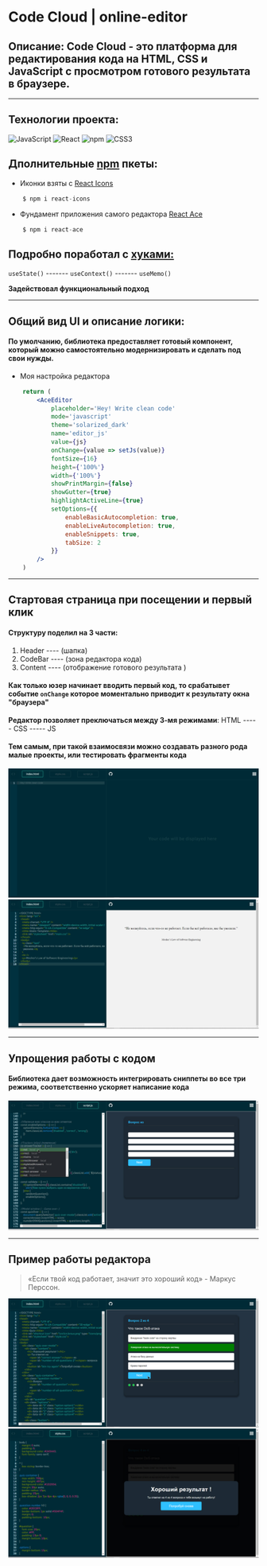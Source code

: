 # Code Cloud | online-editor
## Описание: Code Cloud - это платформа для редактирования кода на HTML, CSS и JavaScript с просмотром готового результата в браузере.
___
## Технологии проекта:
![JavaScript](https://img.shields.io/badge/-JavaScript-090909?style=for-the-badge&logo=JavaScript)
![React](https://img.shields.io/badge/-React-090909?style=for-the-badge&logo=React)
![npm](https://img.shields.io/badge/-npm-090909?style=for-the-badge&logo=npm)
![CSS3](https://img.shields.io/badge/-CSS3-090909?style=for-the-badge&logo=Css3)
## Дполнительные [npm](https://www.npmjs.com/) пкеты:
- Иконки взяты с [React Icons](https://react-icons.github.io/react-icons/)
```javascript
    $ npm i react-icons
```
- Фундамент приложения самого редактора [React Ace](https://www.npmjs.com/package/react-ace)
```javascript
    $ npm i react-ace
```

## Подробно поработал с [хуками:](https://ru.reactjs.org/docs/hooks-intro.html)
`useState()` ------- `useContext()` ------- `useMemo()`

**Задействовал функциональный подход**
___
## Общий вид UI и описание логики:
#### По умолчанию, библиотека предоставляет готовый компонент, который можно самостоятельно модернизировать и сделать под свои нужды.
+ Моя настройка редактора
```jsx
    return (
        <AceEditor
            placeholder='Hey! Write clean code'
            mode='javascript'
            theme='solarized_dark'
            name='editor_js'
            value={js}
            onChange={value => setJs(value)}
            fontSize={16}
            height={'100%'}
            width={'100%'}
            showPrintMargin={false}
            showGutter={true}
            highlightActiveLine={true}
            setOptions={{
                enableBasicAutocompletion: true,
                enableLiveAutocompletion: true,
                enableSnippets: true,
                tabSize: 2
            }}
        />
    )
```
___
## Стартовая страница при посещении и первый клик
#### Структуру поделил на 3 части:
1. Header ---- (шапка)
2. CodeBar ---- (зона редактора кода)
3. Content ---- (отображение готового результата )
   
#### Как только юзер начинает вводить первый код, то срабатывет событие `onChange` которое моментально приводит к результату окна "браузера"
**Редактор позволяет преключаться между 3-мя режимами**:
HTML ----- CSS ----- JS
#### Тем самым, при такой взаимосвязи можно создавать разного рода малые проекты, или тестировать фрагменты кода
![start](./code-editor/public/icon/start_1.jpg)
![click](./code-editor/public/icon/one_click_2.jpg)
___
## Упрощения работы с кодом
#### Библиотека дает возможность интегрировать сниппеты во все три режима, соответственно ускоряет написание кода
![snippents](./code-editor/public/icon/snippents_3.jpg)
___
## Пример работы редактора
> «Если твой код работает, значит это хороший код» - Маркус Перссон.

![view](./code-editor/public/icon/main_view_4.jpg)
![over](./code-editor/public/icon/over_5.jpg)
